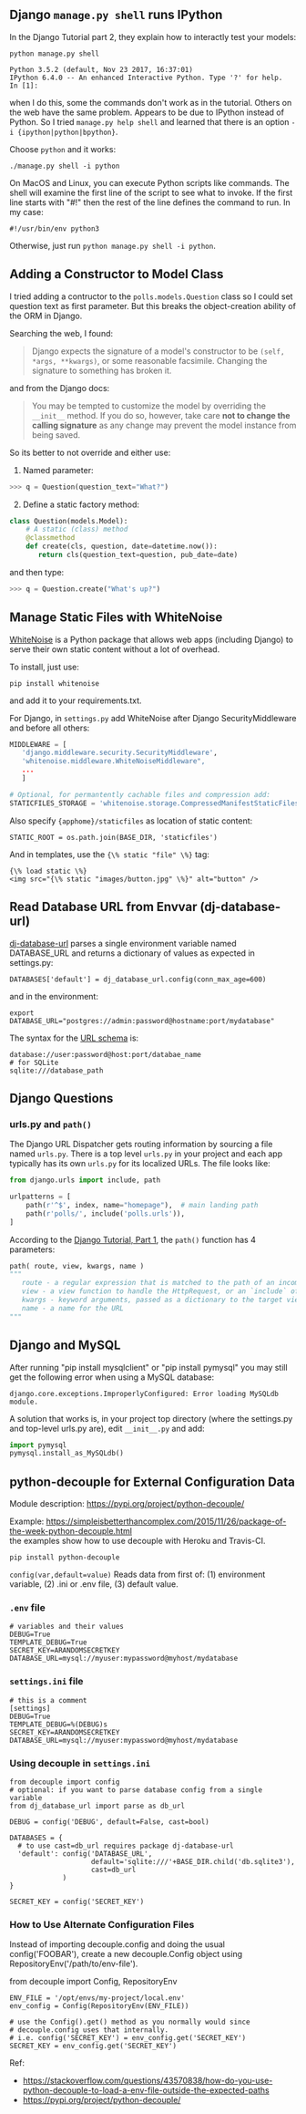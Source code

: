 ## Django `manage.py shell` runs IPython

In the Django Tutorial part 2, they explain how to interactly
test your models:
```
python manage.py shell

Python 3.5.2 (default, Nov 23 2017, 16:37:01) 
IPython 6.4.0 -- An enhanced Interactive Python. Type '?' for help.
In [1]: 
```

when I do this, some the commands don't work as in the tutorial.
Others on the web have the same problem. Appears to be due to IPython
instead of Python.  So I tried `manage.py help shell` and learned
that there is an option `-i {ipython|python|bpython}`.

Choose `python` and it works:
```
./manage.py shell -i python
```
On MacOS and Linux, you can execute Python scripts like commands.
The shell will examine the first line of the script to see what
to invoke.  If the first line starts with "#!" then the rest of the
line defines the command to run.  In my case:
```
#!/usr/bin/env python3
```
Otherwise, just run `python manage.py shell -i python`.

## Adding a Constructor to Model Class

I tried adding a contructor to the `polls.models.Question` class
so I could set question text as first parameter.
But this breaks the object-creation ability of the ORM in Django.

Searching the web, I found:
> Django expects the signature of a model's constructor to be 
> `(self, *args, **kwargs)`, or some reasonable facsimile. 
> Changing the signature to something has broken it.

and from the Django docs:

> You may be tempted to customize the model by overriding 
> the `__init__` method. If you do so, however, take care 
> **not to change the calling signature** as any change may 
> prevent the model instance from being saved.

So its better to not override and either use:

1. Named parameter:
```python
>>> q = Question(question_text="What?")
```
2. Define a static factory method:
```python
class Question(models.Model):
    # A static (class) method
    @classmethod
    def create(cls, question, date=datetime.now()):
       return cls(question_text=question, pub_date=date)
```
and then type:
```python
>>> q = Question.create("What's up?")
```

## Manage Static Files with WhiteNoise

[WhiteNoise](http://whitenoise.evans.io/en/stable) is a Python package that allows web apps (including Django) to serve their own static content without a lot of overhead.

To install, just use:
```
pip install whitenoise
```
and add it to your requirements.txt.

For Django, in `settings.py` add WhiteNoise after Django SecurityMiddleware and before all others:
```python
MIDDLEWARE = [
   'django.middleware.security.SecurityMiddleware',
   'whitenoise.middleware.WhiteNoiseMiddleware",
   ...
   ]

# Optional, for permantently cachable files and compression add:
STATICFILES_STORAGE = 'whitenoise.storage.CompressedManifestStaticFilesStorage'
```

Also specify `{apphome}/staticfiles` as location of static content:
```
STATIC_ROOT = os.path.join(BASE_DIR, 'staticfiles')
```

And in templates, use the `{\% static "file" \%}` tag:
```
{\% load static \%}
<img src="{\% static "images/button.jpg" \%}" alt="button" />
```

## Read Database URL from Envvar (dj-database-url)

[dj-database-url](https://github.com/kennethreitz/dj-database-url) parses a single environment variable named DATABASE_URL and returns a dictionary of values as expected in settings.py:
```
DATABASES['default'] = dj_database_url.config(conn_max_age=600)
```
and in the environment:
```
export DATABASE_URL="postgres://admin:password@hostname:port/mydatabase"
```
The syntax for the [URL schema][dj-database-schema] is:
```
database://user:password@host:port/databae_name
# for SQLite
sqlite:///database_path
```

[dj-database-url]:https://github.com/kennethreitz/dj-database-url
[dj-database-schema]:https://github.com/kennethreitz/dj-database-url#url-schema


## Django Questions

### urls.py and `path()`

The Django URL Dispatcher gets routing information by sourcing a file named `urls.py`.
There is a top level `urls.py` in your project and each app typically has its own `urls.py` for its localized URLs.  The file looks like:
```python
from django.urls import include, path

urlpatterns = [
    path(r'^$', index, name="homepage"),  # main landing path
    path(r'polls/', include('polls.urls')),
]
```

According to the [Django Tutorial, Part 1](https://docs.djangoproject.com/en/2.1/intro/tutorial01/), the `path()` function has 4 parameters:
```python
path( route, view, kwargs, name )
"""
   route - a regular expression that is matched to the path of an incoming Http request
   view - a view function to handle the HttpRequest, or an `include` of another urls file.
   kwargs - keyword arguments, passed as a dictionary to the target view.
   name - a name for the URL
"""
```

## Django and MySQL

After running "pip install mysqlclient" or "pip install pymysql" 
you may still get the following error when using a MySQL database:
```
django.core.exceptions.ImproperlyConfigured: Error loading MySQLdb module.
```

A solution that works is, in your project top directory (where the settings.py and top-level urls.py are), edit `__init__.py` and add:
```python
import pymysql
pymysql.install_as_MySQLdb()
```

## python-decouple for External Configuration Data

Module description: https://pypi.org/project/python-decouple/

Example: https://simpleisbetterthancomplex.com/2015/11/26/package-of-the-week-python-decouple.html    
the examples show how to use decouple with Heroku and Travis-CI.

```
pip install python-decouple
```

`config(var,default=value)` Reads data from first of: (1) environment variable, (2) .ini or .env file, (3) default value.

### `.env` file
```
# variables and their values
DEBUG=True
TEMPLATE_DEBUG=True
SECRET_KEY=ARANDOMSECRETKEY
DATABASE_URL=mysql://myuser:mypassword@myhost/mydatabase
```

### `settings.ini` file
```
# this is a comment
[settings]
DEBUG=True
TEMPLATE_DEBUG=%(DEBUG)s
SECRET_KEY=ARANDOMSECRETKEY
DATABASE_URL=mysql://myuser:mypassword@myhost/mydatabase
```

### Using decouple in `settings.ini`

```
from decouple import config
# optional: if you want to parse database config from a single variable
from dj_database_url import parse as db_url

DEBUG = config('DEBUG', default=False, cast=bool)

DATABASES = {
  # to use cast=db_url requires package dj-database-url
  'default': config('DATABASE_URL', 
                    default='sqlite:///'+BASE_DIR.child('db.sqlite3'),
                    cast=db_url
             ) 
}

SECRET_KEY = config('SECRET_KEY')
```

### How to Use Alternate Configuration Files

Instead of importing decouple.config and doing the usual config('FOOBAR'), 
create a new decouple.Config object using RepositoryEnv('/path/to/env-file').

from decouple import Config, RepositoryEnv

```
ENV_FILE = '/opt/envs/my-project/local.env'
env_config = Config(RepositoryEnv(ENV_FILE))

# use the Config().get() method as you normally would since 
# decouple.config uses that internally. 
# i.e. config('SECRET_KEY') = env_config.get('SECRET_KEY')
SECRET_KEY = env_config.get('SECRET_KEY')
```

Ref: 

* https://stackoverflow.com/questions/43570838/how-do-you-use-python-decouple-to-load-a-env-file-outside-the-expected-paths
* https://pypi.org/project/python-decouple/



